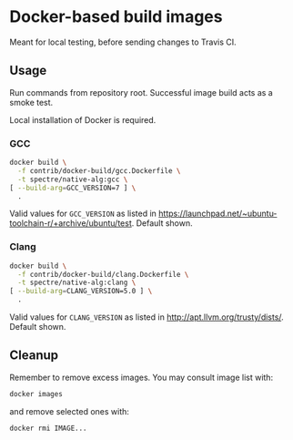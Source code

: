 # Docker-based build images

Meant for local testing, before sending changes to Travis CI.

## Usage

Run commands from repository root. Successful image build acts as a smoke test.

Local installation of Docker is required.

### GCC

```sh
docker build \
  -f contrib/docker-build/gcc.Dockerfile \
  -t spectre/native-alg:gcc \
[ --build-arg=GCC_VERSION=7 ] \
  .
```

Valid values for `GCC_VERSION` as listed in <https://launchpad.net/~ubuntu-toolchain-r/+archive/ubuntu/test>. Default shown.

### Clang

```sh
docker build \
  -f contrib/docker-build/clang.Dockerfile \
  -t spectre/native-alg:clang \
[ --build-arg=CLANG_VERSION=5.0 ] \
  .
```

Valid values for `CLANG_VERSION` as listed in <http://apt.llvm.org/trusty/dists/>. Default shown.

## Cleanup

Remember to remove excess images. You may consult image list with:

```sh
docker images
```

and remove selected ones with:

```sh
docker rmi IMAGE...
```
